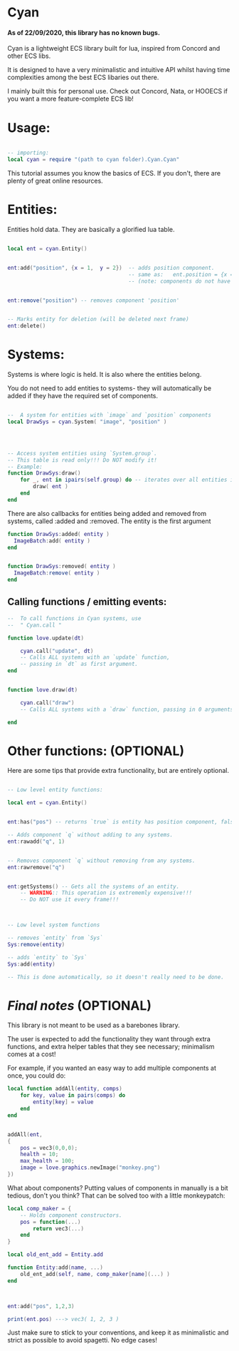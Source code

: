 


# Cyan
#### As of 22/09/2020, this library has no known bugs.

Cyan is a lightweight ECS library built for lua, inspired from Concord and other ECS libs.

It is designed to have a very minimalistic and intuitive API whilst having time complexities among the best ECS libaries out there.

I mainly built this for personal use. Check out Concord, Nata, or HOOECS if you want a more feature-complete ECS lib!


# Usage:

```lua

-- importing:
local cyan = require "(path to cyan folder).Cyan.Cyan"

```

This tutorial assumes you know the basics of ECS.
If you don't, there are plenty of great online resources.

# Entities:

Entities hold data.
They are basically a glorified lua table.

```lua

local ent = cyan.Entity()


ent:add("position", {x = 1,  y = 2})  -- adds position component.
                                      -- same as:   ent.position = {x = 1, y = 2}
                                      -- (note: components do not have to be tables)


ent:remove("position") -- removes component 'position'


-- Marks entity for deletion (will be deleted next frame)
ent:delete()

```
 
 
      
# Systems:
Systems is where logic is held.
It is also where the entities belong.

You do not need to add entities to systems- they will automatically be added
if they have the required set of components.
```lua

--  A system for entities with `image` and `position` components
local DrawSys = cyan.System( "image", "position" )




-- Access system entities using `System.group`.
-- This table is read only!!! Do NOT modify it!
-- Example:
function DrawSys:draw()
    for _, ent in ipairs(self.group) do -- iterates over all entities in `DrawSys`
        draw( ent )
    end
end


```
There are also callbacks for entities being added and removed from systems,
called :added and :removed. The entity is the first argument
```lua
function DrawSys:added( entity )
  ImageBatch:add( entity )
end


function DrawSys:removed( entity )
  ImageBatch:remove( entity )
end

```
 
   
   
##  Calling functions / emitting events:
```lua
--  To call functions in Cyan systems, use
--  " Cyan.call "

function love.update(dt)

    cyan.call("update", dt)
    -- Calls ALL systems with an `update` function, 
    -- passing in `dt` as first argument.
end


function love.draw(dt)

    cyan.call("draw")
    -- Calls ALL systems with a `draw` function, passing in 0 arguments.

end


```

# Other functions:  (OPTIONAL)
Here are some tips that provide extra functionality, but are
entirely optional.
   
 
    
      
```lua

-- Low level entity functions:

local ent = cyan.Entity()


ent:has("pos") -- returns `true` is entity has position component, false otherwise.

-- Adds component `q` without adding to any systems.
ent:rawadd("q", 1)


-- Removes component `q` without removing from any systems.
ent:rawremove("q")


ent:getSystems() -- Gets all the systems of an entity.
    -- WARNING:: This operation is extrememly expensive!!!
    -- Do NOT use it every frame!!!



-- Low level system functions

-- removes `entity` from `Sys`
Sys:remove(entity)

-- adds `entity` to `Sys`
Sys:add(entity)

-- This is done automatically, so it doesn't really need to be done.


```

# *Final notes*  (OPTIONAL)

This library is not meant to be used as a barebones library. 

The user is expected to add the functionality they want through extra functions, and extra helper tables that they see necessary; minimalism comes at a cost!

For example, if you wanted an easy way to add multiple components at once,
you could do:
```lua
local function addAll(entity, comps)
    for key, value in pairs(comps) do
        entity[key] = value
    end
end


addAll(ent,
{
    pos = vec3(0,0,0);
    health = 10;
    max_health = 100;
    image = love.graphics.newImage("monkey.png")
})
```

What about components? Putting values of components in manually is a bit tedious, don't you think? That can be solved too with a little monkeypatch:

```lua
local comp_maker = {
    -- Holds component constructors.
    pos = function(...)
        return vec3(...)
    end
}

local old_ent_add = Entity.add

function Entity:add(name, ...)
    old_ent_add(self, name, comp_maker[name](...) )
end



ent:add("pos", 1,2,3)

print(ent.pos) ---> vec3( 1, 2, 3 )

```

Just make sure to stick to your conventions, and keep it
as minimalistic and strict as possible to avoid spagetti.
No edge cases!


